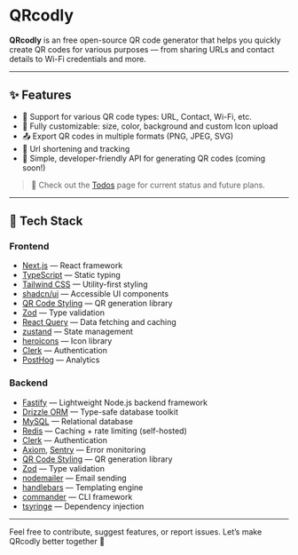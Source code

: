 # QRcodly

**QRcodly** is an free open-source QR code generator that helps you quickly create QR codes for various purposes — from sharing URLs and contact details to Wi-Fi credentials and more.

---

## ✨ Features

- 📱 Support for various QR code types: URL, Contact, Wi-Fi, etc.
- 🎨 Fully customizable: size, color, background and custom Icon upload
- 📤 Export QR codes in multiple formats (PNG, JPEG, SVG)
- 🔗 Url shortening and tracking
- 🔧 Simple, developer-friendly API for generating QR codes (coming soon!)

> 📌 Check out the [Todos](todos.md) page for current status and future plans.

---

## 🧱 Tech Stack

### **Frontend**

- [Next.js](https://nextjs.org/) — React framework
- [TypeScript](https://www.typescriptlang.org/) — Static typing
- [Tailwind CSS](https://tailwindcss.com/) — Utility-first styling
- [shadcn/ui](https://ui.shadcn.com/) — Accessible UI components
- [QR Code Styling](https://qr-code-styling.com/) — QR generation library
- [Zod](https://zod.dev/) — Type validation
- [React Query](https://tanstack.com/query/latest) — Data fetching and caching
- [zustand](https://zustand.docs.pmnd.rs/) — State management
- [heroicons](https://heroicons.com/) — Icon library
- [Clerk](https://clerk.com/) — Authentication
- [PostHog](https://posthog.com/) — Analytics

### **Backend**

- [Fastify](https://www.fastify.io/) — Lightweight Node.js backend framework
- [Drizzle ORM](https://drizzle.team/) — Type-safe database toolkit
- [MySQL](https://www.mysql.com/) — Relational database
- [Redis](https://redis.io/) — Caching + rate limiting (self-hosted)
- [Clerk](https://clerk.com/) — Authentication
- [Axiom](https://axiom.co/), [Sentry](https://sentry.io/) — Error monitoring
- [QR Code Styling](https://qr-code-styling.com/) — QR generation library
- [Zod](https://zod.dev/) — Type validation
- [nodemailer](https://nodemailer.com/) — Email sending
- [handlebars](https://handlebarsjs.com/) — Templating engine
- [commander](https://github.com/tj/commander.js) — CLI framework
- [tsyringe](https://github.com/microsoft/tsyringe) — Dependency injection

---

Feel free to contribute, suggest features, or report issues. Let’s make QRcodly better together 💪
